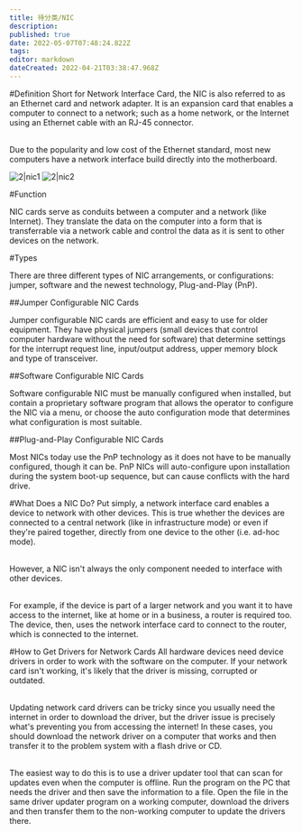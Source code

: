 ```yaml
---
title: 待分类/NIC
description: 
published: true
date: 2022-05-07T07:48:24.822Z
tags: 
editor: markdown
dateCreated: 2022-04-21T03:38:47.968Z
---
```


#Definition
Short for Network Interface Card, the NIC is also referred to as an Ethernet card and network adapter. It is an expansion card that enables a computer to connect to a network; such as a home network, or the Internet using an Ethernet cable with an RJ-45 connector.

<br>Due to the popularity and low cost of the Ethernet standard, most new computers have a network interface build directly into the motherboard.</br>

![2|nic1](/images/b/b3/Nic1.png)
![2|nic2](/images/4/48/Nic2.png)

#Function

NIC cards serve as conduits between a computer and a network (like Internet). They translate the data on the computer into a form that is transferrable via a network cable and control the data as it is sent to other devices on the network.


#Types

There are three different types of NIC arrangements, or configurations: jumper, software and the newest technology, Plug-and-Play (PnP).

##Jumper Configurable NIC Cards

Jumper configurable NIC cards are efficient and easy to use for older equipment. They have physical jumpers (small devices that control computer hardware without the need for software) that determine settings for the interrupt request line, input/output address, upper memory block and type of transceiver.

##Software Configurable NIC Cards

Software configurable NIC must be manually configured when installed, but contain a proprietary software program that allows the operator to configure the NIC via a menu, or choose the auto configuration mode that determines what configuration is most suitable.

##Plug-and-Play Configurable NIC Cards

Most NICs today use the PnP technology as it does not have to be manually configured, though it can be. PnP NICs will auto-configure upon installation during the system boot-up sequence, but can cause conflicts with the hard drive.

#What Does a NIC Do?
Put simply, a network interface card enables a device to network with other devices. This is true whether the devices are connected to a central network (like in infrastructure mode) or even if they're paired together, directly from one device to the other (i.e. ad-hoc mode).

<br>However, a NIC isn't always the only component needed to interface with other devices.</br>

<br>For example, if the device is part of a larger network and you want it to have access to the internet, like at home or in a business, a router is required too. The device, then, uses the network interface card to connect to the router, which is connected to the internet.</br>

#How to Get Drivers for Network Cards
All hardware devices need device drivers in order to work with the software on the computer. If your network card isn't working, it's likely that the driver is missing, corrupted or outdated.

<br>Updating network card drivers can be tricky since you usually need the internet in order to download the driver, but the driver issue is precisely what's preventing you from accessing the internet! In these cases, you should download the network driver on a computer that works and then transfer it to the problem system with a flash drive or CD.</br>

<br>The easiest way to do this is to use a driver updater tool that can scan for updates even when the computer is offline. Run the program on the PC that needs the driver and then save the information to a file. Open the file in the same driver updater program on a working computer, download the drivers and then transfer them to the non-working computer to update the drivers there.</br>